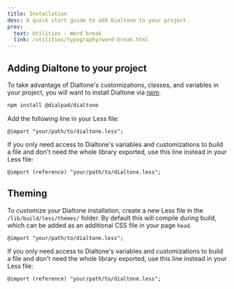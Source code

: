 ```yaml
---
title: Installation
desc: A quick start guide to add Dialtone to your project.
prev:
  text: Utilities - Word break
  link: /utilities/typography/word-break.html
---
```


## Adding Dialtone to your project

To take advantage of Dialtone's customizations, classes, and variables in your project, you will want to install Dialtone via <a href="https://www.npmjs.com/" target="_blank">npm</a>.

```bash
npm install @dialpad/dialtone
```

Add the following line in your Less file:

```less
@import "your/path/to/dialtone.less";
```

If you only need access to Dialtone's variables and customizations to build a file and don't need the whole library exported, use this line instead in your Less file:

```less
@import (reference) "your/path/to/dialtone.less";
```

## Theming

To customize your Dialtone installation, create a new Less file in the `/lib/build/less/themes/` folder. By default this will compile during build, which can be added as an additional CSS file in your page `head`.

```less
@import "your/path/to/dialtone.less";
```

If you only need access to Dialtone's variables and customizations to build a file and don't need the whole library exported, use this line instead in your Less file:

```less
@import (reference) "your/path/to/dialtone.less";
```
